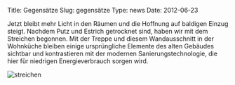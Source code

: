 Title: Gegensätze
Slug: gegensätze
Type: news
Date: 2012-06-23

Jetzt bleibt mehr Licht in den Räumen und die Hoffnung auf baldigen Einzug steigt. Nachdem Putz und Estrich getrocknet sind, haben wir mit dem Streichen begonnen. Mit der Treppe und diesem Wandausschnitt in der Wohnküche bleiben einige ursprüngliche Elemente des alten Gebäudes sichtbar und kontrastieren mit der modernen Sanierungstechnologie, die hier für niedrigen Energieverbrauch sorgen wird.

<img src="/images/12_juni1.png" alt="streichen"/>
